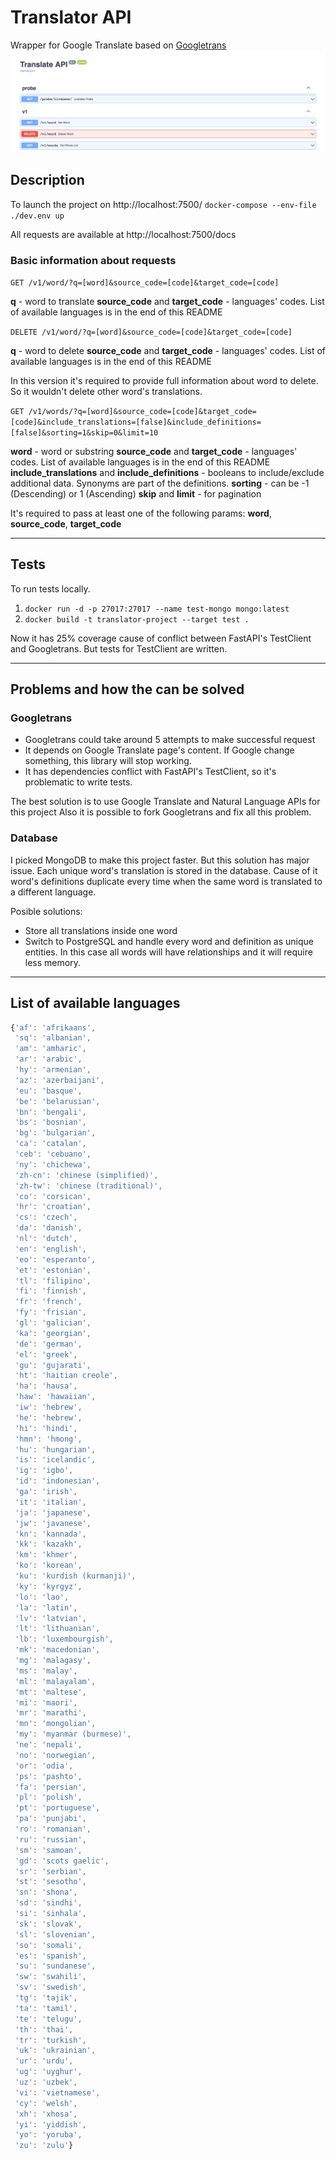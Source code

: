 # Translator API
Wrapper for Google Translate based on [Googletrans](https://github.com/ssut/py-googletrans)
<img src="screen.png">

## Description
To launch the project on http://localhost:7500/
`docker-compose --env-file ./dev.env up`

All requests are available at http://localhost:7500/docs

### Basic information about requests

```GET /v1/word/?q=[word]&source_code=[code]&target_code=[code]```

**q** - word to translate
**source_code** and **target_code** - languages' codes. List of available languages is in the end of this README


```DELETE /v1/word/?q=[word]&source_code=[code]&target_code=[code]```

**q** - word to delete
**source_code** and **target_code** - languages' codes. List of available languages is in the end of this README

In this version it's required to provide full information about word to delete. So it wouldn't delete  other word's translations.


```GET /v1/words/?q=[word]&source_code=[code]&target_code=[code]&include_translations=[false]&include_definitions=[false]&sorting=1&skip=0&limit=10```

**word** -  word or substring
**source_code** and **target_code** - languages' codes. List of available languages is in the end of this README
**include_translations** and **include_definitions** - booleans to include/exclude additional data. Synonyms are part of the definitions.
**sorting** - can be -1 (Descending) or 1 (Ascending)
**skip** and **limit** - for pagination

It's required to pass at least one of the following params: **word**, **source_code**, **target_code**

---

## Tests
To run tests locally.
1. `docker run -d -p 27017:27017 --name test-mongo mongo:latest`
2. `docker build -t translator-project --target test .`

Now it has 25% coverage cause of conflict between FastAPI's TestClient and Googletrans. But tests for TestClient are written.

---

## Problems and how the can be solved

### Googletrans
- Googletrans could take around 5 attempts to make successful request
- It depends on Google Translate page's content. If Google change something, this library will stop working.
- It has dependencies conflict with FastAPI's TestClient, so it's problematic to write tests.

The best solution is to use Google Translate and Natural Language APIs for this project
Also it is possible to fork Googletrans and fix all this problem.


### Database
I picked MongoDB to make this project faster. But this solution has major issue. Each unique word's translation is stored in the database. Cause of it word's definitions duplicate every time when the same word is translated to a different language.

Posible solutions:
- Store all translations inside one word
- Switch to PostgreSQL and handle every word and definition as unique entities. In this case all words will have relationships and it will require less memory.

---

## List of available languages
```javascript
{'af': 'afrikaans',
 'sq': 'albanian',
 'am': 'amharic',
 'ar': 'arabic',
 'hy': 'armenian',
 'az': 'azerbaijani',
 'eu': 'basque',
 'be': 'belarusian',
 'bn': 'bengali',
 'bs': 'bosnian',
 'bg': 'bulgarian',
 'ca': 'catalan',
 'ceb': 'cebuano',
 'ny': 'chichewa',
 'zh-cn': 'chinese (simplified)',
 'zh-tw': 'chinese (traditional)',
 'co': 'corsican',
 'hr': 'croatian',
 'cs': 'czech',
 'da': 'danish',
 'nl': 'dutch',
 'en': 'english',
 'eo': 'esperanto',
 'et': 'estonian',
 'tl': 'filipino',
 'fi': 'finnish',
 'fr': 'french',
 'fy': 'frisian',
 'gl': 'galician',
 'ka': 'georgian',
 'de': 'german',
 'el': 'greek',
 'gu': 'gujarati',
 'ht': 'haitian creole',
 'ha': 'hausa',
 'haw': 'hawaiian',
 'iw': 'hebrew',
 'he': 'hebrew',
 'hi': 'hindi',
 'hmn': 'hmong',
 'hu': 'hungarian',
 'is': 'icelandic',
 'ig': 'igbo',
 'id': 'indonesian',
 'ga': 'irish',
 'it': 'italian',
 'ja': 'japanese',
 'jw': 'javanese',
 'kn': 'kannada',
 'kk': 'kazakh',
 'km': 'khmer',
 'ko': 'korean',
 'ku': 'kurdish (kurmanji)',
 'ky': 'kyrgyz',
 'lo': 'lao',
 'la': 'latin',
 'lv': 'latvian',
 'lt': 'lithuanian',
 'lb': 'luxembourgish',
 'mk': 'macedonian',
 'mg': 'malagasy',
 'ms': 'malay',
 'ml': 'malayalam',
 'mt': 'maltese',
 'mi': 'maori',
 'mr': 'marathi',
 'mn': 'mongolian',
 'my': 'myanmar (burmese)',
 'ne': 'nepali',
 'no': 'norwegian',
 'or': 'odia',
 'ps': 'pashto',
 'fa': 'persian',
 'pl': 'polish',
 'pt': 'portuguese',
 'pa': 'punjabi',
 'ro': 'romanian',
 'ru': 'russian',
 'sm': 'samoan',
 'gd': 'scots gaelic',
 'sr': 'serbian',
 'st': 'sesotho',
 'sn': 'shona',
 'sd': 'sindhi',
 'si': 'sinhala',
 'sk': 'slovak',
 'sl': 'slovenian',
 'so': 'somali',
 'es': 'spanish',
 'su': 'sundanese',
 'sw': 'swahili',
 'sv': 'swedish',
 'tg': 'tajik',
 'ta': 'tamil',
 'te': 'telugu',
 'th': 'thai',
 'tr': 'turkish',
 'uk': 'ukrainian',
 'ur': 'urdu',
 'ug': 'uyghur',
 'uz': 'uzbek',
 'vi': 'vietnamese',
 'cy': 'welsh',
 'xh': 'xhosa',
 'yi': 'yiddish',
 'yo': 'yoruba',
 'zu': 'zulu'}
```
